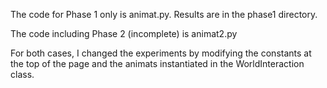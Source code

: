 The code for Phase 1 only is animat.py. Results are in the phase1 directory.

The code including Phase 2 (incomplete) is animat2.py

For both cases, I changed the experiments by modifying the constants at the top of the page and the animats instantiated in the WorldInteraction class.

